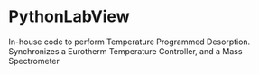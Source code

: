 # PythonLabView
In-house code to perform Temperature Programmed Desorption. Synchronizes a Eurotherm Temperature Controller, and a Mass Spectrometer
